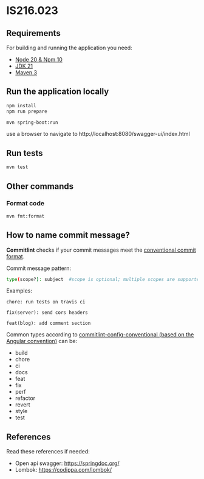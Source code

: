 # IS216.023 

## Requirements

For building and running the application you need:

- [Node 20 & Npm 10](https://nodejs.org/en/download)
- [JDK 21](https://www.oracle.com/java/technologies/downloads/#java21)
- [Maven 3](https://maven.apache.org)

## Run the application locally

``` bash
npm install
npm run prepare
```

``` bash
mvn spring-boot:run
```

use a browser to navigate to http://localhost:8080/swagger-ui/index.html

## Run tests

``` bash
mvn test
```

## Other commands

### Format code

``` bash
mvn fmt:format
```

## How to name commit message? 

**Commitlint** checks if your commit messages meet the [conventional commit format](https://conventionalcommits.org).

Commit message pattern:

```sh
type(scope?): subject  #scope is optional; multiple scopes are supported (current delimiter options: "/", "\" and ",")
```

Examples:

```text
chore: run tests on travis ci
```

```text
fix(server): send cors headers
```

```text
feat(blog): add comment section
```

Common types according to [commitlint-config-conventional (based on the Angular convention)](https://github.com/conventional-changelog/commitlint/tree/master/@commitlint/config-conventional#type-enum) can be:

- build
- chore
- ci
- docs
- feat
- fix
- perf
- refactor
- revert
- style
- test

## References

Read these references if needed:

- Open api swagger: https://springdoc.org/
- Lombok: https://codippa.com/lombok/
